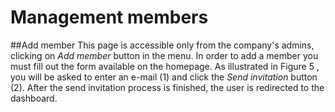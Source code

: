 # Management members
##Add member
This page is accessible only from the company's admins, clicking on *Add member* button in the menu.
In order to add a member you must fill out the form available on the homepage. As illustrated in Figure 5 , you will be asked to enter an e-mail (1) and click the *Send invitation* button (2). After the send invitation process is finished, the user is redirected to the dashboard.

